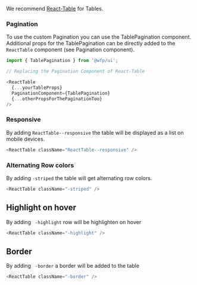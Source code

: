 We recommend [React-Table](https://react-table.js.org/) for Tables.

### Pagination

To use the custom Pagination you can use the TablePagination component. Additional props for the TablePagination can be directly added to the `ReactTable` component (see Pagination component).


```js
import { TablePagination } from '@wfp/ui';

// Replacing the Pagination Component of React-Table

<ReactTable
  {...yourTableProps}
  PaginationComponent={TablePagination}
  {...otherPropsForThePaginationToo}
/>
```

### Responsive

By adding `ReactTable--responsive` the table will be displayed as a list on mobile devices.

```js
<ReactTable className="ReactTable--responsive" />
```

### Alternating Row colors

By adding `-striped` the table will get alternating row colors.

```js
<ReactTable className="-striped" />
```

## Highlight on hover

By adding ` -highlight` row will be highlighten on hover

```js
<ReactTable className="-highlight" />
```

## Border

By adding ` -border` a border will be added to the table

```js
<ReactTable className="-border" />
```

